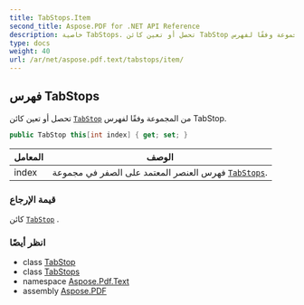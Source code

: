 ```yaml
---
title: TabStops.Item
second_title: Aspose.PDF for .NET API Reference
description: خاصية TabStops. تحصل أو تعين كائن TabStop من المجموعة وفقًا لفهرس TabStop
type: docs
weight: 40
url: /ar/net/aspose.pdf.text/tabstops/item/
---
```

## فهرس TabStops

تحصل أو تعين كائن [`TabStop`](../../tabstop/) من المجموعة وفقًا لفهرس TabStop.

```csharp
public TabStop this[int index] { get; set; }
```

| المعامل | الوصف |
| --- | --- |
| index | فهرس العنصر المعتمد على الصفر في مجموعة [`TabStops`](../). |

### قيمة الإرجاع

كائن [`TabStop`](../../tabstop/) .

### انظر أيضًا

* class [TabStop](../../tabstop/)
* class [TabStops](../)
* namespace [Aspose.Pdf.Text](../../../aspose.pdf.text/)
* assembly [Aspose.PDF](../../../)